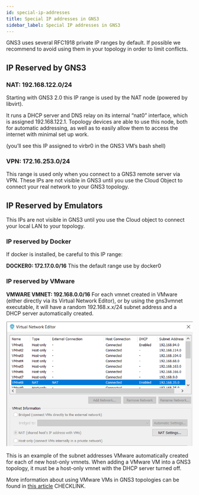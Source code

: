 ```yaml
---
id: special-ip-addresses
title: Special IP addresses in GNS3
sidebar_label: Special IP addresses in GNS3
---
```


GNS3 uses several RFC1918 private IP ranges by default. If possible we recommend to avoid using them in your topology in order to limit conflicts.

## IP Reserved by GNS3

### NAT: 192.168.122.0/24

Starting with GNS3 2.0 this IP range is used by the NAT node (powered by libvirt).

It runs a DHCP server and DNS relay on its internal “nat0” interface, which is assigned 192.168.122.1.  Topology devices are able to use this node, both for automatic addressing, as well as to easily allow them to access the internet with minimal set up work.

(you’ll see this IP assigned to virbr0 in the GNS3 VM’s bash shell)

### VPN: 172.16.253.0/24

This range is used only when you connect to a GNS3 remote server via VPN. These IPs are not visible in GNS3 until you use the Cloud Object to connect your real network to your GNS3 topology.

## IP Reserved by Emulators

This IPs are not visible in GNS3 until you use the Cloud object to connect your local LAN to your topology.

### IP reserved by Docker

If docker is installed, be careful to this IP range:

**DOCKER0: 172.17.0.0/16**
This the default range use by docker0

### IP reserved by VMware

**VMWARE VMNET: 192.168.0.0/16**
For each vmnet created in VMware (either directly via its Virtual Network Editor), or by using the gns3vmnet executable, it will have a random 192.168.x.x/24 subnet address and a DHCP server automatically created.  

![screenshot](../../img/special-ip-addresses/1.jpg)

This is an example of the subnet addresses VMware automatically created for each of new host-only vmnets. When adding a VMware VM into a GNS3 topology, it must be a host-only vmnet with the DHCP server turned off.

More information about using VMware VMs in GNS3 topologies can be found in [this article](https://docs.gns3.com/1u_D9XSSA5PVFrOrTWSw1Vn8Utvimd6ksv76F7731N84/index.html) CHECKLINK.
